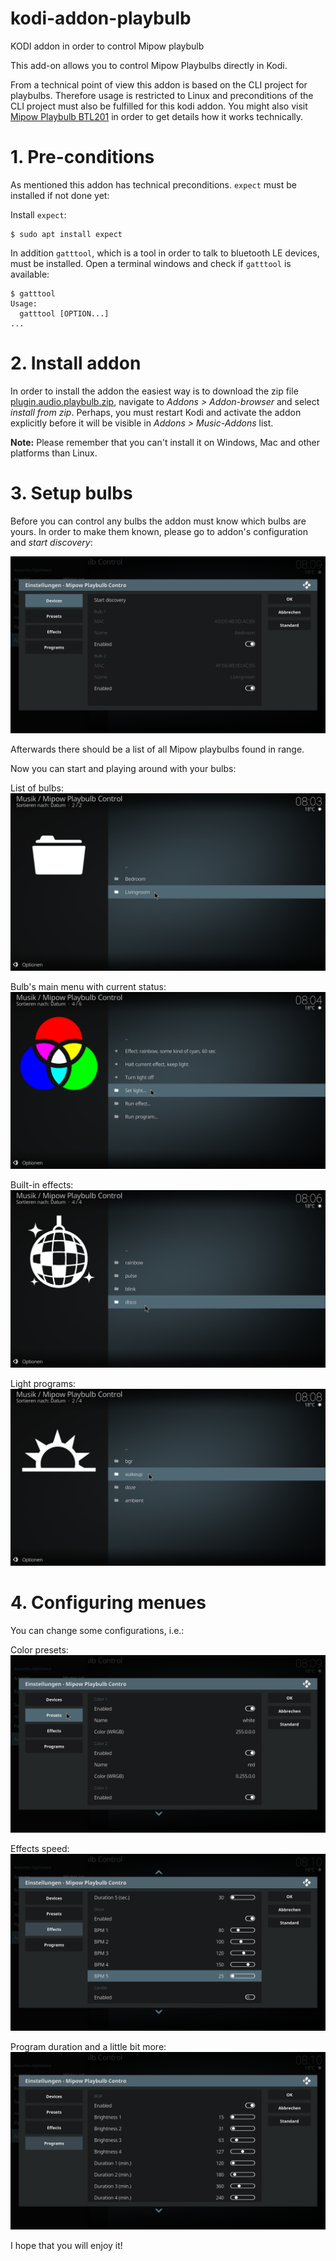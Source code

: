# kodi-addon-playbulb
KODI addon in order to control Mipow playbulb

This add-on allows you to control Mipow Playbulbs directly in Kodi. 

From a technical point of view this addon is based on the CLI project for playbulbs. Therefore usage is restricted to Linux and preconditions of the CLI project must also be fulfilled for this kodi addon. You might also visit [Mipow Playbulb BTL201](https://github.com/Heckie75/Mipow-Playbulb-BTL201) in order to get details how it works technically. 

# 1. Pre-conditions

As mentioned this addon has technical preconditions. `expect` must be installed if not done yet:

Install `expect`:
```
$ sudo apt install expect
```

In addition `gatttool`, which is a tool in order to talk to bluetooth LE devices, must be installed. Open a terminal windows and check if `gatttool` is available:
```
$ gatttool
Usage:
  gatttool [OPTION...]
...

```

# 2. Install addon

In order to install the addon the easiest way is to download the zip file [plugin.audio.playbulb.zip](/plugin.audio.playbulb.zip), navigate to *Addons > Addon-browser* and select *install from zip*. Perhaps, you must restart Kodi and activate the addon explicitly before it will be visible in *Addons > Music-Addons* list.

**Note:** Please remember that you can't install it on Windows, Mac and other platforms than Linux. 

# 3. Setup bulbs

Before you can control any bulbs the addon must know which bulbs are yours. In order to make them known, please go to addon's configuration and *start discovery*:

<img src="plugin.audio.playbulb/resources/assets/screenshot_14.png?raw=true">

Afterwards there should be a list of all Mipow playbulbs found in range.

Now you can start and playing around with your bulbs: 

List of bulbs:
<img src="plugin.audio.playbulb/resources/assets/screenshot_1.png?raw=true">

Bulb's main menu with current status:
<img src="plugin.audio.playbulb/resources/assets/screenshot_3.png?raw=true">

Built-in effects:
<img src="plugin.audio.playbulb/resources/assets/screenshot_9.png?raw=true">

Light programs:
<img src="plugin.audio.playbulb/resources/assets/screenshot_12.png?raw=true">

# 4. Configuring menues

You can change some configurations, i.e.:

Color presets:
<img src="plugin.audio.playbulb/resources/assets/screenshot_15.png?raw=true">

Effects speed:
<img src="plugin.audio.playbulb/resources/assets/screenshot_16.png?raw=true">

Program duration and a little bit more:
<img src="plugin.audio.playbulb/resources/assets/screenshot_17.png?raw=true">

I hope that you will enjoy it!